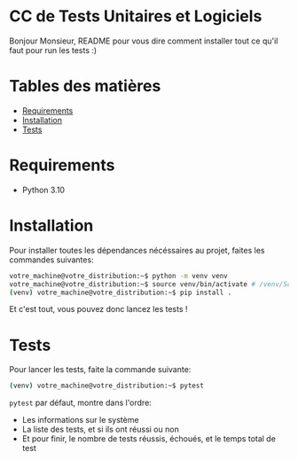 <h1>CC de Tests Unitaires et Logiciels</h1>

Bonjour Monsieur, README pour vous dire comment installer tout ce qu'il faut pour run les tests :)

<h1>Tables des matières</h1>

- [Requirements](#requirements)
- [Installation](#installation)
- [Tests](#tests)

# Requirements

- Python 3.10

# Installation

Pour installer toutes les dépendances nécéssaires au projet, faites les commandes suivantes:
```bash
votre_machine@votre_distribution:~$ python -m venv venv
votre_machine@votre_distribution:~$ source venv/bin/activate # /venv/Scripts/activate sur Windows
(venv) votre_machine@votre_distribution:~$ pip install .
```

Et c'est tout, vous pouvez donc lancez les tests !

# Tests

Pour lancer les tests, faite la commande suivante:

```bash
(venv) votre_machine@votre_distribution:~$ pytest
```

`pytest` par défaut, montre dans l'ordre:
- Les informations sur le système
- La liste des tests, et si ils ont réussi ou non
- Et pour finir, le nombre de tests réussis, échoués, et le temps total de test